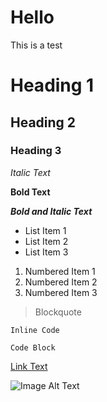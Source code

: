 # Hello

This is a test


# Heading 1
## Heading 2
### Heading 3

*Italic Text*

**Bold Text**

***Bold and Italic Text***

- List Item 1
- List Item 2
- List Item 3

1. Numbered Item 1
2. Numbered Item 2
3. Numbered Item 3

> Blockquote

`Inline Code`

```
Code Block
```

[Link Text](https://www.example.com)

![Image Alt Text](image.jpg)